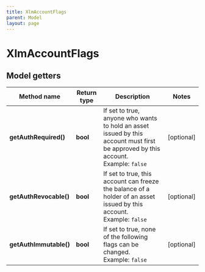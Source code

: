 ```yaml
---
title: XlmAccountFlags
parent: Model
layout: page
---
```


# XlmAccountFlags

## Model getters

Method name | Return type | Description | Notes
------------ | ------------- | ------------- | -------------
**getAuthRequired()** | **bool** | If set to true, anyone who wants to hold an asset issued by this account must first be approved by this account. <br>Example: `false` | [optional]
**getAuthRevocable()** | **bool** | If set to true, this account can freeze the balance of a holder of an asset issued by this account. <br>Example: `false` | [optional]
**getAuthImmutable()** | **bool** | If set to true, none of the following flags can be changed. <br>Example: `false` | [optional]


